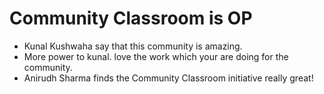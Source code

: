 # Community Classroom is OP

- Kunal Kushwaha say that this community is amazing.
- More power to kunal. love the work which your are doing for the community.
- Anirudh Sharma finds the Community Classroom initiative really great!
